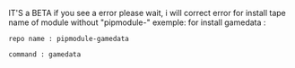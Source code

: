 IT'S a BETA
if you see a error please wait, i will correct error
for install tape name of module without "pipmodule-"
exemple:
  for install gamedata :
  
    repo name : pipmodule-gamedata
    
    command : gamedata
